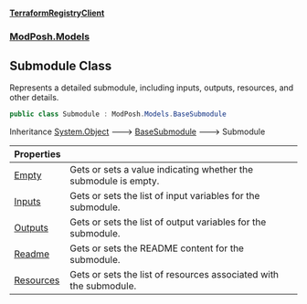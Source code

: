 #### [TerraformRegistryClient](index.md 'index')
### [ModPosh.Models](ModPosh.Models.md 'ModPosh.Models')

## Submodule Class

Represents a detailed submodule, including inputs, outputs, resources, and other details.

```csharp
public class Submodule : ModPosh.Models.BaseSubmodule
```

Inheritance [System.Object](https://docs.microsoft.com/en-us/dotnet/api/System.Object 'System.Object') &#129106; [BaseSubmodule](ModPosh.Models.BaseSubmodule.md 'ModPosh.Models.BaseSubmodule') &#129106; Submodule

| Properties | |
| :--- | :--- |
| [Empty](ModPosh.Models.Submodule.Empty.md 'ModPosh.Models.Submodule.Empty') | Gets or sets a value indicating whether the submodule is empty. |
| [Inputs](ModPosh.Models.Submodule.Inputs.md 'ModPosh.Models.Submodule.Inputs') | Gets or sets the list of input variables for the submodule. |
| [Outputs](ModPosh.Models.Submodule.Outputs.md 'ModPosh.Models.Submodule.Outputs') | Gets or sets the list of output variables for the submodule. |
| [Readme](ModPosh.Models.Submodule.Readme.md 'ModPosh.Models.Submodule.Readme') | Gets or sets the README content for the submodule. |
| [Resources](ModPosh.Models.Submodule.Resources.md 'ModPosh.Models.Submodule.Resources') | Gets or sets the list of resources associated with the submodule. |
